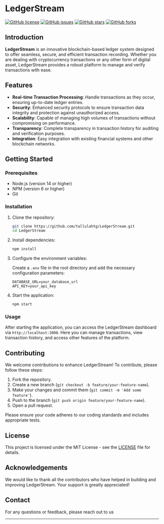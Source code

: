 # LedgerStream

[![GitHub license](https://img.shields.io/github/license/tallulahtg/LedgerStream)](https://github.com/tallulahtg/LedgerStream/blob/main/LICENSE)
[![GitHub issues](https://img.shields.io/github/issues/tallulahtg/LedgerStream)](https://github.com/tallulahtg/LedgerStream/issues)
[![GitHub stars](https://img.shields.io/github/stars/tallulahtg/LedgerStream)](https://github.com/tallulahtg/LedgerStream/stargazers)
[![GitHub forks](https://img.shields.io/github/forks/tallulahtg/LedgerStream)](https://github.com/tallulahtg/LedgerStream/network)

## Introduction

**LedgerStream** is an innovative blockchain-based ledger system designed to offer seamless, secure, and efficient transaction recording. Whether you are dealing with cryptocurrency transactions or any other form of digital asset, LedgerStream provides a robust platform to manage and verify transactions with ease.

## Features

- **Real-time Transaction Processing**: Handle transactions as they occur, ensuring up-to-date ledger entries.
- **Security**: Enhanced security protocols to ensure transaction data integrity and protection against unauthorized access.
- **Scalability**: Capable of managing high volumes of transactions without compromising on performance.
- **Transparency**: Complete transparency in transaction history for auditing and verification purposes.
- **Integration**: Easy integration with existing financial systems and other blockchain networks.

## Getting Started

### Prerequisites

- Node.js (version 14 or higher)
- NPM (version 6 or higher)
- Git

### Installation

1. Clone the repository:

   ```bash
   git clone https://github.com/tallulahtg/LedgerStream.git
   cd LedgerStream
   ```

2. Install dependencies:

   ```bash
   npm install
   ```

3. Configure the environment variables:

   Create a `.env` file in the root directory and add the necessary configuration parameters:

   ```plaintext
   DATABASE_URL=your_database_url
   API_KEY=your_api_key
   ```

4. Start the application:

   ```bash
   npm start
   ```

### Usage

After starting the application, you can access the LedgerStream dashboard via `http://localhost:3000`. Here you can manage transactions, view transaction history, and access other features of the platform.

## Contributing

We welcome contributions to enhance LedgerStream! To contribute, please follow these steps:

1. Fork the repository.
2. Create a new branch (`git checkout -b feature/your-feature-name`).
3. Make your changes and commit them (`git commit -m 'Add some feature'`).
4. Push to the branch (`git push origin feature/your-feature-name`).
5. Open a pull request.

Please ensure your code adheres to our coding standards and includes appropriate tests.

## License

This project is licensed under the MIT License - see the [LICENSE](https://github.com/tallulahtg/LedgerStream/blob/main/LICENSE) file for details.

## Acknowledgements

We would like to thank all the contributors who have helped in building and improving LedgerStream. Your support is greatly appreciated!

## Contact

For any questions or feedback, please reach out to us

---
